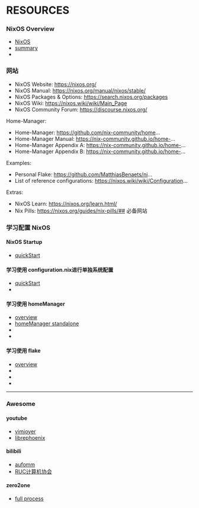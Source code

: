 # RESOURCES

### NixOS Overview
- [NixOS](https://www.youtube.com/watch?v=9OMDnZWXjn4)
- [summary](https://www.bilibili.com/video/BV1hF4m1T7oz/?spm_id_from=333.337.search-card.all.click&vd_source=349f34e1c8269354115a17e56a014c6d)
- []()

### 网站
- NixOS Website: https://nixos.org/
- NixOS Manual: https://nixos.org/manual/nixos/stable/
- NixOS Packages & Options: https://search.nixos.org/packages
- NixOS Wiki: https://nixos.wiki/wiki/Main_Page
- NixOS Community Forum: https://discourse.nixos.org/

Home-Manager:
- Home-Manager: https://github.com/nix-community/home...
- Home-Manager Manual: https://nix-community.github.io/home-...
- Home-Manager Appendix A: https://nix-community.github.io/home-...
- Home-Manager Appendix B: https://nix-community.github.io/home-...

Examples:
- Personal Flake: https://github.com/MatthiasBenaets/ni...
- List of reference configurations: https://nixos.wiki/wiki/Configuration...

Extras:
- NixOS Learn: https://nixos.org/learn.html/
- Nix Pills: https://nixos.org/guides/nix-pills/## 必备网站

### 学习配置 NixOS
#### NixOS Startup
- [quickStart](https://www.bilibili.com/video/BV1cM411T7Ky?spm_id_from=333.788.recommend_more_video.-1&vd_source=349f34e1c8269354115a17e56a014c6d)
#### 学习使用 configuration.nix进行单独系统配置
- [quickStart](https://www.youtube.com/watch?v=2eNJy9DSGNw)
- []()
#### 学习使用 homeManager
- [overview](https://www.bilibili.com/video/BV1Cs4y177vS/?spm_id_from=333.337.search-card.all.click&vd_source=349f34e1c8269354115a17e56a014c6d)
- [homeManager standalone](https://www.youtube.com/watch?v=IiyBeR-Guqw)
- []()
- []()
#### 学习使用 flake
- [overview](https://www.bilibili.com/video/BV1ho4y1H7jv?spm_id_from=333.788.recommend_more_video.-1&vd_source=349f34e1c8269354115a17e56a014c6d)
- []()
- []()
- []()


---
### Awesome
#### youtube
- [vimjoyer](https://www.youtube.com/@vimjoyer)
- [librephoenix](https://www.youtube.com/@librephoenix)
#### bilibili
- [aufomm](https://space.bilibili.com/394900930)
- [RUC计算机协会](https://space.bilibili.com/3493132012358536)
#### zero2one
- [full process](https://www.youtube.com/watch?v=AGVXJ-TIv3Y&t=3911s)
